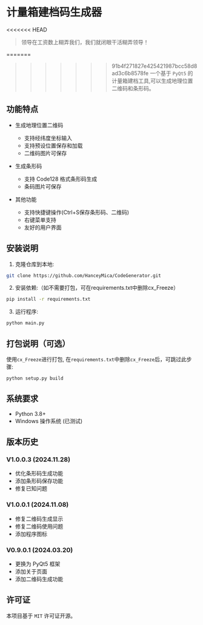 # 计量箱建档码生成器

<<<<<<< HEAD
> 领导在工资数上糊弄我们，我们就闭眼干活糊弄领导！

=======
>>>>>>> 91b4f271827e425421987bcc58d8ad3c6b8578fe
一个基于 `PyQt5` 的计量箱建档工具,可以生成地理位置二维码和条形码。

## 功能特点

- 生成地理位置二维码
  - 支持经纬度坐标输入
  - 支持预设位置保存和加载
  - 二维码图片可保存
  
- 生成条形码
  - 支持 Code128 格式条形码生成
  - 条码图片可保存

- 其他功能
  - 支持快捷键操作(Ctrl+S保存条形码、二维码)
  - 右键菜单支持
  - 友好的用户界面

## 安装说明

1. 克隆仓库到本地:
```bash
git clone https://github.com/HanceyMica/CodeGenerator.git
```

2. 安装依赖:（如不需要打包，可在requirements.txt中删除cx_Freeze）

```bash
pip install -r requirements.txt
```

3. 运行程序:
```bash
python main.py
```
## 打包说明（可选）

使用`cx_Freeze`进行打包, 在`requirements.txt`中删除`cx_Freeze`后，可跳过此步骤:

```bash
python setup.py build
```

## 系统要求

- Python 3.8+
- Windows 操作系统 (已测试)

## 版本历史

### V1.0.0.3 (2024.11.28)
- 优化条形码生成功能
- 添加条形码保存功能
- 修复已知问题

### V1.0.0.1 (2024.11.08)
- 修复二维码生成显示
- 修复二维码使用问题
- 添加程序图标

### V0.9.0.1 (2024.03.20)
- 更换为 PyQt5 框架
- 添加关于页面
- 添加二维码生成功能

## 许可证

本项目基于 `MIT` 许可证开源。